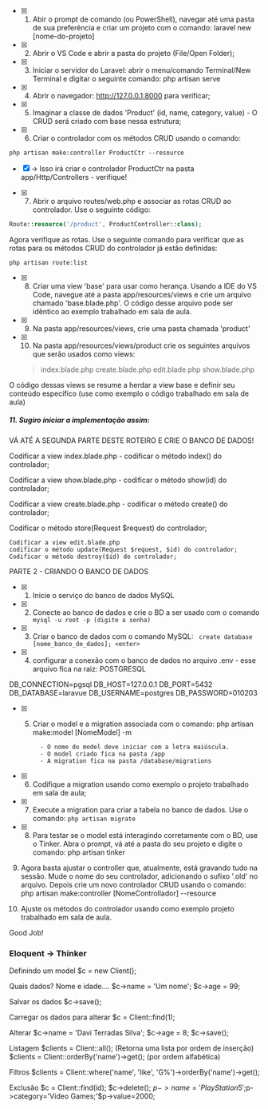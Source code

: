 -   [x] 1. Abir o prompt de comando (ou PowerShell), navegar até uma pasta de sua preferência e criar um projeto com o comando:
       laravel new [nome-do-projeto]

-   [x] 2. Abrir o VS Code e abrir a pasta do projeto (File/Open Folder);

-   [x] 3. Iniciar o servidor do Laravel: abrir o menu/comando Terminal/New Terminal e digitar o seguinte comando: php artisan serve

-   [x] 4. Abrir o navegador: http://127.0.0.1:8000 para verificar;

-   [x] 5. Imaginar a classe de dados 'Product' (id, name, category, value) - O CRUD será criado com base nessa estrutura;

-   [x] 6. Criar o controlador com os métodos CRUD usando o comando:

```shell
php artisan make:controller ProductCtr --resource
```

-   [x] -> Isso irá criar o controlador ProductCtr na pasta app/Http/Controllers - verifique!

-   [x] 7. Abrir o arquivo routes/web.php e associar as rotas CRUD ao controlador. Use o seguinte código:

```php
Route::resource('/product', ProductController::class);
```

Agora verifique as rotas. Use o seguinte comando para verificar que as rotas para os métodos CRUD do controlador já estão definidas:

```shell
php artisan route:list
```

-   [x] 8. Criar uma view 'base' para usar como herança. Usando a IDE do VS Code, navegue até a pasta app/resources/views e crie um arquivo chamado 'base.blade.php'. O código desse arquivo pode ser idêntico ao exemplo trabalhado em sala de aula.

-   [x] 9. Na pasta app/resources/views, crie uma pasta chamada 'product'

-   [x] 10. Na pasta app/resources/views/product crie os seguintes arquivos que serão usados como views:

    > index.blade.php
    > create.blade.php
    > edit.blade.php
    > show.blade.php

O código dessas views se resume a herdar a view base e definir seu conteúdo específico (use como exemplo o código trabalhado em sala de aula)

##### 11. Sugiro iniciar a implementação assim:

VÁ ATÉ A SEGUNDA PARTE DESTE ROTEIRO E CRIE O BANCO DE DADOS!

Codificar a view index.blade.php - codificar o método index() do controlador;

Codificar a view show.blade.php - codificar o método show(id) do controlador;

Codificar a view create.blade.php - codificar o método create() do controlador;

Codificar o método store(Request $request) do controlador;

    Codificar a view edit.blade.php
    codificar o método update(Request $request, $id) do controlador;
    Codificar o método destroy($id) do controlador;

PARTE 2 - CRIANDO O BANCO DE DADOS

-   [x] 1. Inicie o serviço do banco de dados MySQL

-   [x] 2. Conecte ao banco de dados e crie o BD a ser usado com o comando
       ` mysql -u root -p (digite a senha)`

-   [x] 3. Criar o banco de dados com o comando MySQL:
       ` create database [nome_banco_de_dados]; <enter>`

-   [x] 4. configurar a conexão com o banco de dados no arquivo .env - esse arquivo fica na raiz: POSTGRESQL

DB_CONNECTION=pgsql
DB_HOST=127.0.0.1
DB_PORT=5432
DB_DATABASE=laravue
DB_USERNAME=postgres
DB_PASSWORD=010203

-   [x] 5.  Criar o model e a migration associada com o comando:
        php artisan make:model [NomeModel] -m <enter>

            - O nome do model deve iniciar com a letra maiúscula.
            - O model criado fica na pasta /app
            - A migration fica na pasta /database/migrations

-   [x] 6. Codifique a migration usando como exemplo o projeto trabalhado em sala de aula;

-   [x] 7. Execute a migration para criar a tabela no banco de dados. Use o comando:
       `php artisan migrate`

-   [x] 8. Para testar se o model está interagindo corretamente com o BD, use o Tinker. Abra o prompt, vá até a pasta do seu projeto e digite o comando:
       php artisan tinker

9. Agora basta ajustar o controller que, atualmente, está gravando tudo na sessão. Mude o nome do seu controlador, adicionando o sufixo '.old' no arquivo. Depois crie um novo controlador CRUD usando o comando:
   php artisan make:controller [NomeControllador] --resource

10. Ajuste os métodos do controlador usando como exemplo projeto trabalhado em sala de aula.

Good Job!

### Eloquent -> Thinker

Definindo um model
$c = new Client();

Quais dados? Nome e idade....
$c->name = 'Um nome';
$c->age = 99;

Salvar os dados
$c->save();

Carregar os dados para alterar
$c = Client::find(1);

Alterar
$c->name = 'Davi Terradas Silva';
$c->age = 8;
$c->save();

Listagem
$clients = Client::all(); (Retorna uma lista por ordem de inserção)
$clients = Client::orderBy('name')->get(); (por ordem alfabética)

Filtros
$clients = Client::where('name', 'like', 'G%')->orderBy('name')->get();

Exclusão
$c = Client::find(id);
$c->delete();
$p->name='PlayStation 5';$p->category='Video Games;'$p->value=2000;
